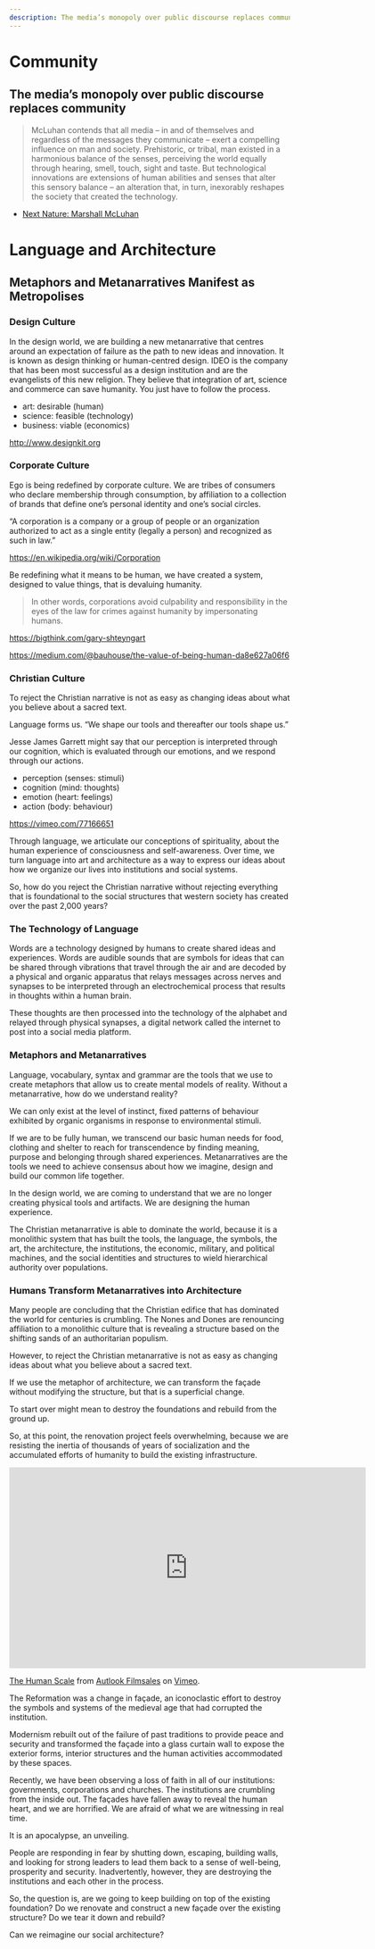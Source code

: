 ```yaml
---
description: The media’s monopoly over public discourse replaces community
---
```


# Community

## The media’s monopoly over public discourse replaces community

> McLuhan contends that all media – in and of themselves and regardless of the messages they communicate – exert a compelling influence on man and society. Prehistoric, or tribal, man existed in a harmonious balance of the senses, perceiving the world equally through hearing, smell, touch, sight and taste. But technological innovations are extensions of human abilities and senses that alter this sensory balance – an alteration that, in turn, inexorably reshapes the society that created the technology.

- [Next Nature: Marshall McLuhan](https://nextnature.net/2009/12/the-playboy-interview-marshall-mcluhan)

# Language and Architecture

## Metaphors and Metanarratives Manifest as Metropolises

### Design Culture

In the design world, we are building a new metanarrative that centres around an expectation of failure as the path to new ideas and innovation. It is known as design thinking or human-centred design. IDEO is the company that has been most successful as a design institution and are the evangelists of this new religion. They believe that integration of art, science and commerce can save humanity. You just have to follow the process.

- art: desirable (human)
- science: feasible (technology)
- business: viable (economics)

http://www.designkit.org

### Corporate Culture

Ego is being redefined by corporate culture. We are tribes of consumers who declare membership through consumption, by affiliation to a collection of brands that define one’s personal identity and one’s social circles.

“A corporation is a company or a group of people or an organization authorized to act as a single entity (legally a person) and recognized as such in law.”

https://en.wikipedia.org/wiki/Corporation

Be redefining what it means to be human, we have created a system, designed to value things, that is devaluing humanity.

> In other words, corporations avoid culpability and responsibility in the eyes of the law for crimes against humanity by impersonating humans.

https://bigthink.com/gary-shteyngart

https://medium.com/@bauhouse/the-value-of-being-human-da8e627a06f6

### Christian Culture

To reject the Christian narrative is not as easy as changing ideas about what you believe about a sacred text.

Language forms us. “We shape our tools and thereafter our tools shape us.”

Jesse James Garrett might say that our perception is interpreted through our cognition, which is evaluated through our emotions, and we respond through our actions.

- perception (senses: stimuli)
- cognition (mind: thoughts)
- emotion (heart: feelings)
- action (body: behaviour)

https://vimeo.com/77166651

Through language, we articulate our conceptions of spirituality, about the human experience of consciousness and self-awareness. Over time, we turn language into art and architecture as a way to express our ideas about how we organize our lives into institutions and social systems.

So, how do you reject the Christian narrative without rejecting everything that is foundational to the social structures that western society has created over the past 2,000 years?

### The Technology of Language

Words are a technology designed by humans to create shared ideas and experiences. Words are audible sounds that are symbols for ideas that can be shared through vibrations that travel through the air and are decoded by a physical and organic apparatus that relays messages across nerves and synapses to be interpreted through an electrochemical process that results in thoughts within a human brain.

These thoughts are then processed into the technology of the alphabet and relayed through physical synapses, a digital network called the internet to post into a social media platform.

### Metaphors and Metanarratives

Language, vocabulary, syntax and grammar are the tools that we use to create metaphors that allow us to create mental models of reality. Without a metanarrative, how do we understand reality?

We can only exist at the level of instinct, fixed patterns of behaviour exhibited by organic organisms in response to environmental stimuli.

If we are to be fully human, we transcend our basic human needs for food, clothing and shelter to reach for transcendence by finding meaning, purpose and belonging through shared experiences. Metanarratives are the tools we need to achieve consensus about how we imagine, design and build our common life together.

In the design world, we are coming to understand that we are no longer creating physical tools and artifacts. We are designing the human experience.

The Christian metanarrative is able to dominate the world, because it is a monolithic system that has built the tools, the language, the symbols, the art, the architecture, the institutions, the economic, military, and political machines, and the social identities and structures to wield hierarchical authority over populations.

### Humans Transform Metanarratives into Architecture

Many people are concluding that the Christian edifice that has dominated the world for centuries is crumbling. The Nones and Dones are renouncing affiliation to a monolithic culture that is revealing a structure based on the shifting sands of an authoritarian populism.

However, to reject the Christian metanarrative is not as easy as changing ideas about what you believe about a sacred text.

If we use the metaphor of architecture, we can transform the façade without modifying the structure, but that is a superficial change.

To start over might mean to destroy the foundations and rebuild from the ground up.

So, at this point, the renovation project feels overwhelming, because we are resisting the inertia of thousands of years of socialization and the accumulated efforts of humanity to build the existing infrastructure.

<iframe src="https://player.vimeo.com/video/66313792" width="640" height="360" frameborder="0" allow="autoplay; fullscreen" allowfullscreen></iframe>
<p><a href="https://vimeo.com/66313792">The Human Scale</a> from <a href="https://vimeo.com/user8688075">Autlook Filmsales</a> on <a href="https://vimeo.com">Vimeo</a>.</p>

The Reformation was a change in façade, an iconoclastic effort to destroy the symbols and systems of the medieval age that had corrupted the institution.

Modernism rebuilt out of the failure of past traditions to provide peace and security and transformed the façade into a glass curtain wall to expose the exterior forms, interior structures and the human activities accommodated by these spaces.

Recently, we have been observing a loss of faith in all of our institutions: governments, corporations and churches. The institutions are crumbling from the inside out. The façades have fallen away to reveal the human heart, and we are horrified. We are afraid of what we are witnessing in real time.

It is an apocalypse, an unveiling.

People are responding in fear by shutting down, escaping, building walls, and looking for strong leaders to lead them back to a sense of well-being, prosperity and security. Inadvertently, however, they are destroying the institutions and each other in the process.

So, the question is, are we going to keep building on top of the existing foundation? Do we renovate and construct a new façade over the existing structure? Do we tear it down and rebuild?

Can we reimagine our social architecture?
